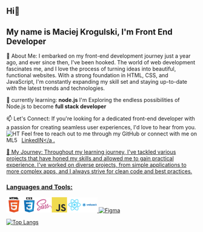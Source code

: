 ## Hi👋
## My name is Maciej Krogulski, I'm Front End Developer

🌟 About Me:
I embarked on my front-end development journey just a year ago, and ever since then, I've been hooked. The world of web development fascinates me, and I love the process of turning ideas into beautiful, functional websites. With a strong foundation in HTML, CSS, and JavaScript, I'm constantly expanding my skill set and staying up-to-date with the latest trends and technologies.

🚀 currently learning: <strong>node.js</strong>
I'm Exploring the endless possibilities of Node.js to become <strong>full stack developer</strong>

📫 Let's Connect:
If you're looking for a dedicated front-end developer with a passion for creating seamless user experiences, I'd love to hear from you. Feel free to reach out to me through my GitHub or connect with me on 
<a href="https://www.linkedin.com/in/maciej-krogulski-b9ab4b216/"><img align="left" title="HTML5" alt="HTML5" width="40px" src="https://raw.githubusercontent.com/gauravghongde/social-icons/master/PNG/Color/LinkedIN.png" /> LinkedIN</a   .


🌱  My Journey:
Throughout my learning journey, I've tackled various projects that have honed my skills and allowed me to gain practical experience. I've worked on diverse projects, from simple applications to more complex apps, and I always strive for clean code and best practices. 

<h3 align="left">Languages and Tools:</h3> 
<p align="left"> 
 
<img align="left" title="HTML5" alt="HTML5" width="40px" src="https://raw.githubusercontent.com/github/explore/80688e429a7d4ef2fca1e82350fe8e3517d3494d/topics/html/html.png" />
<img align="left" title="CSS3" alt="CSS3" width="40px" src="https://raw.githubusercontent.com/github/explore/80688e429a7d4ef2fca1e82350fe8e3517d3494d/topics/css/css.png" />
<img  align="left" title="SASS" alt="Sass" width="40px" src="https://raw.githubusercontent.com/github/explore/80688e429a7d4ef2fca1e82350fe8e3517d3494d/topics/sass/sass.png" />
<img align="left" title="JavaScript" alt="JavaScript" width="40px" src="https://raw.githubusercontent.com/github/explore/80688e429a7d4ef2fca1e82350fe8e3517d3494d/topics/javascript/javascript.png" />
<img  align="left" title="React" alt="react" width="40px" src="https://raw.githubusercontent.com/github/explore/80688e429a7d4ef2fca1e82350fe8e3517d3494d/topics/react/react.png" />
<img src="https://raw.githubusercontent.com/devicons/devicon/d00d0969292a6569d45b06d3f350f463a0107b0d/icons/webpack/webpack-original-wordmark.svg" alt="webpack" width="40" height="40"/>
<img  alt="Figma" title="Figma" alt="Figma" width="40px" src="https://avatars.githubusercontent.com/u/5155369?s=200&v=4" />
 </p>
 
[![Top Langs](https://github-readme-stats.vercel.app/api/top-langs/?username=krogulex&layout=compact)](https://github.com/anuraghazra/github-readme-stats)
 
